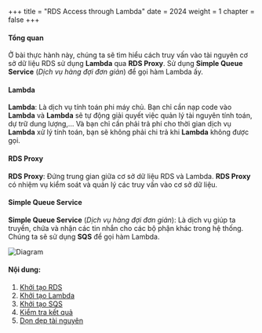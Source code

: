 +++
title = "RDS Access through Lambda"
date = 2024
weight = 1
chapter = false
+++

#### Tổng quan

Ở bài thực hành này, chúng ta sẽ tìm hiểu cách truy vấn vào tài nguyên cơ sở dữ liệu RDS sử dụng **Lambda** qua **RDS Proxy**. Sử dụng **Simple Queue Service** (*Dịch vụ hàng đợi đơn giản*) để gọi hàm Lambda ấy.


#### Lambda
**Lambda**: Là dịch vụ tính toán phi máy chủ. Bạn chỉ cần nạp code vào **Lambda** và **Lambda** sẽ tự động giải quyết việc quản lý tài nguyên tính toán, dự trữ dung lượng,... Và bạn chỉ cần phải trả phí cho thời gian dịch vụ **Lambda** xử lý tính toán, bạn sẽ không phải chi trả khi **Lambda** không được gọi.

#### RDS Proxy
**RDS Proxy**: Đứng trung gian giữa cơ sở dữ liệu RDS và Lambda. **RDS Proxy** có nhiệm vụ kiểm soát và quản lý các truy vấn vào cơ sở dữ liệu.

#### Simple Queue Service
**Simple Queue Service** (*Dịch vụ hàng đợi đơn giản*): Là dịch vụ giúp ta truyền, chứa và nhận các tin nhắn cho các bộ phận khác trong hệ thống. Chúng ta sẽ sử dụng **SQS** để gọi hàm Lambda.

  ![Diagram](/images/0/0.1.png)

#### Nội dung:
1. [Khởi tạo RDS](1-rds)
2. [Khởi tạo Lambda](2-lambda)
3. [Khởi tạo SQS](3-sqs)
4. [Kiểm tra kết quả](4-testing)
5. [Dọn dẹp tài nguyên](5-clean-up) 